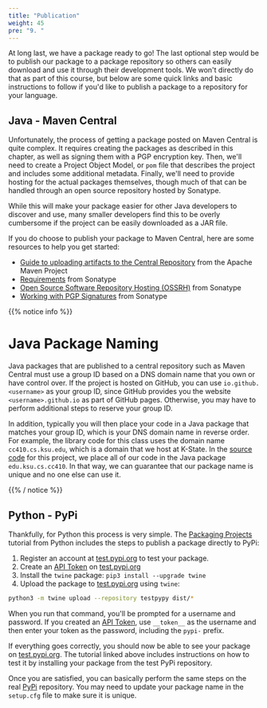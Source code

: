 ```yaml
---
title: "Publication"
weight: 45
pre: "9. "
---
```

At long last, we have a package ready to go! The last optional step would be to publish our package to a package repository so others can easily download and use it through their development tools. We won't directly do that as part of this course, but below are some quick links and basic instructions to follow if you'd like to publish a package to a repository for your language.

## Java - Maven Central

Unfortunately, the process of getting a package posted on Maven Central is quite complex. It requires creating the packages as described in this chapter, as well as signing them with a PGP encryption key. Then, we'll need to create a Project Object Model, or `pom` file that describes the project and includes some additional metadata. Finally, we'll need to provide hosting for the actual packages themselves, though much of that can be handled through an open source repository hosted by Sonatype.

While this will make your package easier for other Java developers to discover and use, many smaller developers find this to be overly cumbersome if the project can be easily downloaded as a JAR file.

If you do choose to publish your package to Maven Central, here are some resources to help you get started:

* [Guide to uploading artifacts to the Central Repository](https://maven.apache.org/repository/guide-central-repository-upload.html) from the Apache Maven Project
* [Requirements](https://central.sonatype.org/pages/requirements.html) from Sonatype
* [Open Source Software Repository Hosting (OSSRH)](https://central.sonatype.org/pages/ossrh-guide.html) from Sonatype
* [Working with PGP Signatures](https://central.sonatype.org/pages/working-with-pgp-signatures.html) from Sonatype

{{% notice info %}}

# Java Package Naming

Java packages that are published to a central repository such as Maven Central must use a group ID based on a DNS domain name that you own or have control over. If the project is hosted on GitHub, you can use `io.github.<username>` as your group ID, since GitHub provides you the website `<username>.github.io` as part of GitHub pages. Otherwise, you may have to perform additional steps to reserve your group ID.

In addition, typically you will then place your code in a Java package that matches your group ID, which is your DNS domain name in reverse order. For example, the library code for this class uses the domain name `cc410.cs.ksu.edu`, which is a domain that we host at K-State. In the [source code](https://github.com/K-State-Computational-Core/restaurantregister-java) for this project, we place all of our code in the Java package `edu.ksu.cs.cc410`. In that way, we can guarantee that our package name is unique and no one else can use it.

{{% / notice %}}

## Python - PyPi

Thankfully, for Python this process is very simple. The [Packaging Projects](https://packaging.python.org/tutorials/packaging-projects/) tutorial from Python includes the steps to publish a package directly to PyPi:

1. Register an account at [test.pypi.org](https://test.pypi.org/account/register/) to test your package.
2. Create an [API Token](https://test.pypi.org/help/#apitoken) on [test.pypi.org](https://test.pypi.org/)
3. Install the `twine` package: `pip3 install --upgrade twine`
4. Upload the package to [test.pypi.org](https://test.pypi.org/) using `twine`:

```bash
python3 -m twine upload --repository testpypy dist/*
```

When you run that command, you'll be prompted for a username and password. If you created an [API Token](https://test.pypi.org/help/#apitoken), use `__token__` as the username and then enter your token as the password, including the `pypi-` prefix.

If everything goes correctly, you should now be able to see your package on [test.pypi.org](https://test.pypi.org/). The tutorial linked above includes instructions on how to test it by installing your package from the test PyPi repository.

Once you are satisfied, you can basically perform the same steps on the real [PyPi](https://pypi.org/) repository. You may need to update your package name in the `setup.cfg` file to make sure it is unique. 
